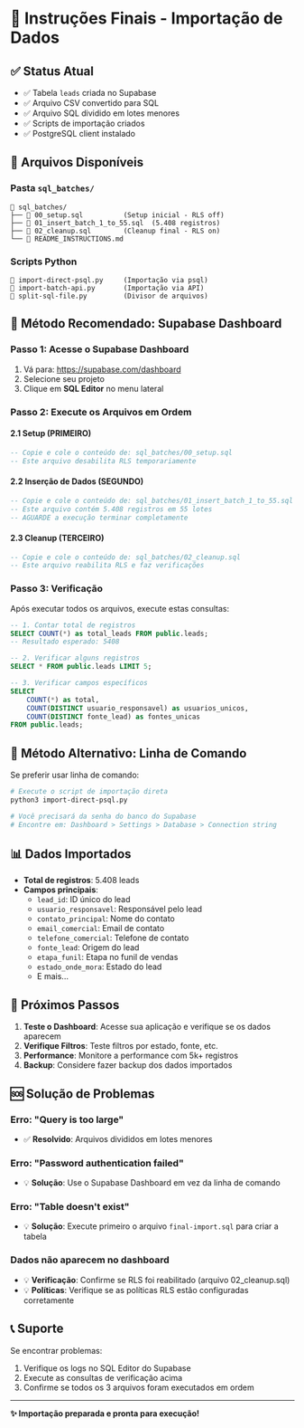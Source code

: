 # 🚀 Instruções Finais - Importação de Dados

## ✅ Status Atual

- ✅ Tabela `leads` criada no Supabase
- ✅ Arquivo CSV convertido para SQL
- ✅ Arquivo SQL dividido em lotes menores
- ✅ Scripts de importação criados
- ✅ PostgreSQL client instalado

## 📁 Arquivos Disponíveis

### Pasta `sql_batches/`
```
📂 sql_batches/
├── 📄 00_setup.sql          (Setup inicial - RLS off)
├── 📄 01_insert_batch_1_to_55.sql  (5.408 registros)
├── 📄 02_cleanup.sql        (Cleanup final - RLS on)
└── 📄 README_INSTRUCTIONS.md
```

### Scripts Python
```
📄 import-direct-psql.py     (Importação via psql)
📄 import-batch-api.py       (Importação via API)
📄 split-sql-file.py         (Divisor de arquivos)
```

## 🎯 Método Recomendado: Supabase Dashboard

### Passo 1: Acesse o Supabase Dashboard
1. Vá para: https://supabase.com/dashboard
2. Selecione seu projeto
3. Clique em **SQL Editor** no menu lateral

### Passo 2: Execute os Arquivos em Ordem

#### 2.1 Setup (PRIMEIRO)
```sql
-- Copie e cole o conteúdo de: sql_batches/00_setup.sql
-- Este arquivo desabilita RLS temporariamente
```

#### 2.2 Inserção de Dados (SEGUNDO)
```sql
-- Copie e cole o conteúdo de: sql_batches/01_insert_batch_1_to_55.sql
-- Este arquivo contém 5.408 registros em 55 lotes
-- AGUARDE a execução terminar completamente
```

#### 2.3 Cleanup (TERCEIRO)
```sql
-- Copie e cole o conteúdo de: sql_batches/02_cleanup.sql
-- Este arquivo reabilita RLS e faz verificações
```

### Passo 3: Verificação

Após executar todos os arquivos, execute estas consultas:

```sql
-- 1. Contar total de registros
SELECT COUNT(*) as total_leads FROM public.leads;
-- Resultado esperado: 5408

-- 2. Verificar alguns registros
SELECT * FROM public.leads LIMIT 5;

-- 3. Verificar campos específicos
SELECT 
    COUNT(*) as total,
    COUNT(DISTINCT usuario_responsavel) as usuarios_unicos,
    COUNT(DISTINCT fonte_lead) as fontes_unicas
FROM public.leads;
```

## 🔧 Método Alternativo: Linha de Comando

Se preferir usar linha de comando:

```bash
# Execute o script de importação direta
python3 import-direct-psql.py

# Você precisará da senha do banco do Supabase
# Encontre em: Dashboard > Settings > Database > Connection string
```

## 📊 Dados Importados

- **Total de registros**: 5.408 leads
- **Campos principais**:
  - `lead_id`: ID único do lead
  - `usuario_responsavel`: Responsável pelo lead
  - `contato_principal`: Nome do contato
  - `email_comercial`: Email de contato
  - `telefone_comercial`: Telefone de contato
  - `fonte_lead`: Origem do lead
  - `etapa_funil`: Etapa no funil de vendas
  - `estado_onde_mora`: Estado do lead
  - E mais...

## 🎉 Próximos Passos

1. **Teste o Dashboard**: Acesse sua aplicação e verifique se os dados aparecem
2. **Verifique Filtros**: Teste filtros por estado, fonte, etc.
3. **Performance**: Monitore a performance com 5k+ registros
4. **Backup**: Considere fazer backup dos dados importados

## 🆘 Solução de Problemas

### Erro: "Query is too large"
- ✅ **Resolvido**: Arquivos divididos em lotes menores

### Erro: "Password authentication failed"
- 💡 **Solução**: Use o Supabase Dashboard em vez da linha de comando

### Erro: "Table doesn't exist"
- 💡 **Solução**: Execute primeiro o arquivo `final-import.sql` para criar a tabela

### Dados não aparecem no dashboard
- 💡 **Verificação**: Confirme se RLS foi reabilitado (arquivo 02_cleanup.sql)
- 💡 **Políticas**: Verifique se as políticas RLS estão configuradas corretamente

## 📞 Suporte

Se encontrar problemas:
1. Verifique os logs no SQL Editor do Supabase
2. Execute as consultas de verificação acima
3. Confirme se todos os 3 arquivos foram executados em ordem

---

**✨ Importação preparada e pronta para execução!**